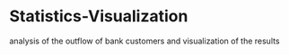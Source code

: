 # Statistics-Visualization
analysis of the outflow of bank customers and visualization of the results
